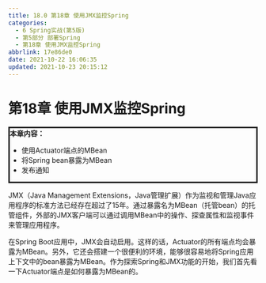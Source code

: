 ```yaml
---
title: 18.0 第18章 使用JMX监控Spring
categories: 
  - 6 Spring实战(第5版)
  - 第5部分 部署Spring
  - 第18章 使用JMX监控Spring
abbrlink: 17e86de0
date: 2021-10-22 16:06:35
updated: 2021-10-23 20:15:12
---
```

# 第18章 使用JMX监控Spring

<div style="border-style:solid;"><strong>本章内容：</strong><ul><li>使用Actuator端点的MBean</li><li>将Spring bean暴露为MBean</li><li>发布通知</li></ul></div>

JMX（Java Management Extensions，Java管理扩展）作为监视和管理Java应用程序的标准方法已经存在超过了15年。通过暴露名为MBean（托管bean）的托管组件，外部的JMX客户端可以通过调用MBean中的操作、探查属性和监视事件来管理应用程序。

在Spring Boot应用中，JMX会自动启用。这样的话，Actuator的所有端点均会暴露为MBean。另外，它还会搭建一个很便利的环境，能够很容易地将Spring应用上下文中的bean暴露为MBean。作为探索Spring和JMX功能的开始，我们首先看一下Actuator端点是如何暴露为MBean的。
